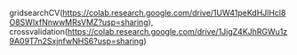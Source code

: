 gridsearchCV(https://colab.research.google.com/drive/1UW41peKdHJlHcl8O8SWlxfNnwwMRsVMZ?usp=sharing), crossvalidation(https://colab.research.google.com/drive/1JigZ4KJhRGWu1z9A09T7n2SxjnfwNHS6?usp=sharing)
